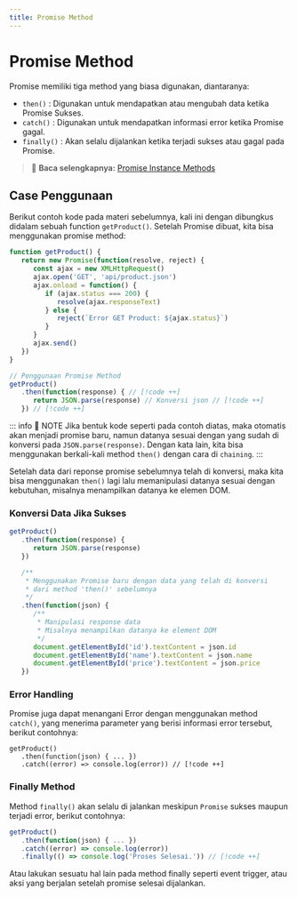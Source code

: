 ```yaml
---
title: Promise Method
---
```


# Promise Method

Promise memiliki tiga method yang biasa digunakan, diantaranya:

- `then()`     : Digunakan untuk mendapatkan atau mengubah data ketika Promise Sukses.
- `catch()`    : Digunakan untuk mendapatkan informasi error ketika Promise gagal.
- `finally()`  : Akan selalu dijalankan ketika terjadi sukses atau gagal pada Promise.

> :memo: **Baca selengkapnya:** [Promise Instance Methods](https://developer.mozilla.org/en-US/docs/Web/Javascript/Reference/Global_Objects/Promise#instance_methods)

## Case Penggunaan

Berikut contoh kode pada materi sebelumnya, kali ini dengan dibungkus didalam sebuah function `getProduct()`. Setelah Promise dibuat, kita bisa menggunakan promise method:

```js
function getProduct() {
   return new Promise(function(resolve, reject) {
      const ajax = new XMLHttpRequest()
      ajax.open('GET', 'api/product.json')
      ajax.onload = function() {
         if (ajax.status === 200) {
            resolve(ajax.responseText)
         } else {
            reject(`Error GET Product: ${ajax.status}`)
         }
      }
      ajax.send()
   })
}

// Penggunaan Promise Method
getProduct()
   .then(function(response) { // [!code ++]
      return JSON.parse(response) // Konversi json // [!code ++]
   }) // [!code ++]
```

::: info :memo: NOTE
Jika bentuk kode seperti pada contoh diatas, maka otomatis akan menjadi promise baru, namun datanya sesuai dengan yang sudah di konversi pada `JSON.parse(response)`. Dengan kata lain, kita bisa menggunakan berkali-kali method `then()` dengan cara di `chaining`.
:::

Setelah data dari reponse promise sebelumnya telah di konversi, maka kita bisa menggunakan `then()` lagi lalu memanipulasi datanya sesuai dengan kebutuhan, misalnya menampilkan datanya ke elemen DOM.

### Konversi Data Jika Sukses

```js
getProduct()
   .then(function(response) {
      return JSON.parse(response)
   })

   /**
    * Menggunakan Promise baru dengan data yang telah di konversi 
    * dari method 'then()' sebelumnya
    */
   .then(function(json) {
      /**
       * Manipulasi response data 
       * Misalnya menampilkan datanya ke element DOM
       */ 
      document.getElementById('id').textContent = json.id
      document.getElementById('name').textContent = json.name
      document.getElementById('price').textContent = json.price
   })
```

### Error Handling

Promise juga dapat menangani Error dengan menggunakan method `catch()`, yang menerima parameter yang berisi informasi error tersebut, berikut contohnya:

```js{3-5}
getProduct()
   .then(function(json) { ... })
   .catch((error) => console.log(error)) // [!code ++]
```

### Finally Method

Method `finally()` akan selalu di jalankan meskipun `Promise` sukses maupun terjadi error, berikut contohnya:

```js
getProduct()
   .then(function(json) { ... })
   .catch((error) => console.log(error))
   .finally(() => console.log('Proses Selesai.')) // [!code ++]
```

Atau lakukan sesuatu hal lain pada method finally seperti event trigger, atau aksi yang berjalan setelah promise selesai dijalankan.